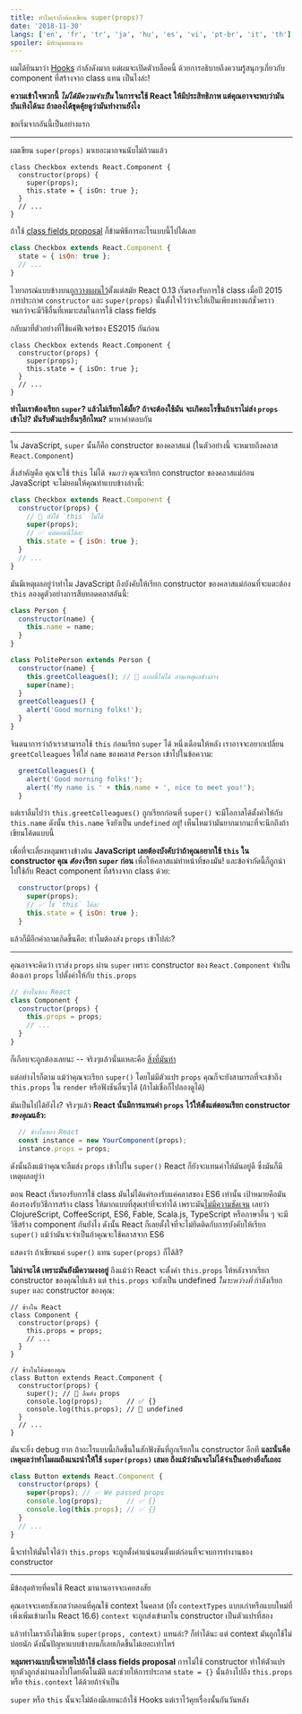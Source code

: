```yaml
---
title: ทำไมเราถึงต้องเขียน super(props)?
date: '2018-11-30'
langs: ['en', 'fr', 'tr', 'ja', 'hu', 'es', 'vi', 'pt-br', 'it', 'th']
spoiler: มีหักมุมตอนจบ
---
```


ผมได้ยินมาว่า [Hooks](https://reactjs.org/docs/hooks-intro.html) กำลังดังมาก แต่ผมจะเปิดตัวบล็อคนี้ ด้วยการอธิบายถึงความรู้สนุกๆเกี่ยวกับ component ที่สร้างจาก class แทน เป็นไงล่ะ!

**ความเข้าใจพวกนี้ *ไม่ได้มีความจำเป็น* ในการจะใช้ React ให้มีประสิทธิภาพ แต่คุณอาจจะพบว่ามันบันเทิงได้นะ ถ้าลองได้ขุดคุ้ยดูว่ามันทำงานยังไง**

ขอเริ่มจากอันนี้เป็นอย่างแรก

---

ผมเขียน `super(props)` มาเยอะมากจนนับไม่ถ้วนแล้ว

```jsx{3}
class Checkbox extends React.Component {
  constructor(props) {
    super(props);
    this.state = { isOn: true };
  }
  // ...
}
```

ถ้าใช้ [class fields proposal](https://github.com/tc39/proposal-class-fields) ก็ข้ามพิธีการอะไรแบบนี้ไปได้เลย

```jsx
class Checkbox extends React.Component {
  state = { isOn: true };
  // ...
}
```

ไวยากรณ์แบบข้างบน[ถูกวางแผนไว้](https://reactjs.org/blog/2015/01/27/react-v0.13.0-beta-1.html#es7-property-initializers)ตั้งแต่สมัย React 0.13 เริ่มรองรับการใช้ class เมื่อปี 2015 การประกาศ `constructor` และ `super(props)` นั้นตั้งใจไว้ว่าจะให้เป็นเพียงทางแก้ชั่วคราวจนกว่าจะมีวิธีอื่นที่เหมาะสมในการใช้ class fields

กลับมาที่ตัวอย่างที่ใช้แค่ฟีเจอร์ของ ES2015 กันก่อน

```jsx{3}
class Checkbox extends React.Component {
  constructor(props) {
    super(props);
    this.state = { isOn: true };
  }
  // ...
}
```

**ทำไมเราต้องเรียก `super`? แล้วไม่เรียกได้มั้ย? ถ้าจะต้องใช้มัน จะเกิดอะไรขึ้นถ้าเราไม่ส่ง `props` เข้าไป? มันรับตัวแปรอื่นๆอีกไหม?** มาหาคำตอบกัน

---

ใน JavaScript, `super` นั้นก็คือ constructor ของคลาสแม่ (ในตัวอย่างนี้ จะหมายถึงคลาส `React.Component`)

สิ่งสำคัญคือ คุณจะใช้ `this` ไม่ได้ *จนกว่า* คุณจะเรียก constructor ของคลาสแม่ก่อน JavaScript จะไม่ยอมให้คุณทำแบบข้างล่างนี้:

```jsx
class Checkbox extends React.Component {
  constructor(props) {
    // 🔴 ยังใช้ `this` ไม่ได้
    super(props);
    // ✅ แต่ตอนนี้ได้ละ
    this.state = { isOn: true };
  }
  // ...
}
```

มันมีเหตุผลอยู่ว่าทำไม JavaScript ถึงบังคับให้เรียก constructor ของคลาสแม่ก่อนที่จะแตะต้อง `this` ลองดูตัวอย่างการสืบทอดคลาสอันนี้:

```jsx
class Person {
  constructor(name) {
    this.name = name;
  }
}

class PolitePerson extends Person {
  constructor(name) {
    this.greetColleagues(); // 🔴 แบบนี้ไม่ได้ อ่านเหตุผลข้างล่าง
    super(name);
  }
  greetColleagues() {
    alert('Good morning folks!');
  }
}
```

จินตนาการว่าถ้าเราสามารถใช้ `this` ก่อนเรียก `super` ได้ หนึ่งเดือนให้หลัง เราอาจจะอยากเปลี่ยน `greetColleagues` ให้ใส่ `name` ของคลาส `Person` เข้าไปในข้อความ:

```jsx
  greetColleagues() {
    alert('Good morning folks!');
    alert('My name is ' + this.name + ', nice to meet you!');
  }
```

แต่เราลืมไปว่า `this.greetColleagues()` ถูกเรียกก่อนที่ `super()` จะมีโอกาสได้ตั้งค่าให้กับ `this.name` ดังนั้น `this.name` จึงยังเป็น `undefined` อยู่! เห็นไหมว่ามันยากมากนะที่จะนึกถึงถ้าเขียนโค้ดแบบนี้

เพื่อที่จะเลี่ยงหลุมพรางข้างต้น **JavaScript เลยต้องบังคับว่าถ้าคุณอยากใช้ `this` ใน constructor คุณ *ต้อง* เรียก `super` ก่อน** เพื่อให้คลาสแม่ทำหน้าที่ของมัน! และข้อจำกัดนี้ก็ถูกนำไปใช้กับ React component ที่สร้างจาก class ด้วย:

```jsx
  constructor(props) {
    super(props);
    // ✅ ใช้ `this` ได้ละ
    this.state = { isOn: true };
  }
```

แล้วก็มีอีกคำถามเกิดขึ้นคือ: ทำไมต้องส่ง `props` เข้าไปล่ะ?

---

คุณอาจจะคิดว่า เราส่ง `props` ผ่าน `super` เพราะ constructor ของ `React.Component` จำเป็นต้องเอา `props` ไปตั้งค่าให้กับ `this.props`

```jsx
// ข้างในของ React
class Component {
  constructor(props) {
    this.props = props;
    // ...
  }
}
```

ก็เกือบจะถูกต้องเลยนะ -- จริงๆแล้วนั่นแหละคือ [สิ่งที่มันทำ](https://github.com/facebook/react/blob/1d25aa5787d4e19704c049c3cfa985d3b5190e0d/packages/react/src/ReactBaseClasses.js#L22)

แต่อย่างไรก็ตาม แม้ว่าคุณจะเรียก `super()` โดยไม่มีตัวแปร `props` คุณก็จะยังสามารถที่จะเข้าถึง `this.props` ใน `render` หรือฟังชันอื่นๆได้ (ถ้าไม่เชื่อก็ไปลองดูได้)

มันเป็นไปได้ยังไง? จริงๆแล้ว **React นั้นมีการแทนค่า `props` ไว้ให้ตั้งแต่ตอนเรียก constructor *ของคุณ*แล้ว:**

```jsx
  // ข้างในของ React
  const instance = new YourComponent(props);
  instance.props = props;
```

ดังนั้นถึงแม้ว่าคุณจะลืมส่ง `props` เข้าไปใน `super()` React ก็ยังจะแทนค่าให้มันอยู่ดี ซึ่งมันก็มีเหตุผลอยู่ว่า

ตอน React เริ่มรองรับการใช้ class มันไม่ได้แค่รองรับแค่คลาสของ ES6 เท่านั้น เป้าหมายคือมันต้องรองรับวิธีการสร้าง class ให้มากแบบที่สุดเท่าที่จะทำได้ เพราะมัน[ไม่มีความชัดเจน](https://reactjs.org/blog/2015/01/27/react-v0.13.0-beta-1.html#other-languages) เลยว่า ClojureScript, CoffeeScript, ES6, Fable, Scala.js, TypeScript หรือภาษาอื่น ๆ จะมีวิธีสร้าง component กันยังไง ดังนั้น React ก็เลยตั้งใจที่จะไม่ยึดติดกับการบังคับให้เรียก `super()` แม้ว่ามันจะจำเป็นถ้าคุณจะใช้คลาสจาก ES6

แสดงว่า ถ้าเขียนแค่ `super()` แทน `super(props)` ก็ได้สิ?

**ไม่น่าจะได้ เพราะมันยังมีความงงอยู่** ถึงแม้ว่า React จะตั้งค่า `this.props` ให้หลังจากเรียก constructor ของคุณไปแล้ว แต่ `this.props` จะยังเป็น undefined *ในระหว่างที่* กำลังเรียก `super` และ constructor ของคุณ:

```jsx{14}
// ข้างใน React
class Component {
  constructor(props) {
    this.props = props;
    // ...
  }
}

// ข้างในโค้ดของคุณ
class Button extends React.Component {
  constructor(props) {
    super(); // 😬 ลืมส่ง props
    console.log(props);      // ✅ {}
    console.log(this.props); // 😬 undefined
  }
  // ...
}
```

มันจะยิ่ง debug ยาก ถ้าอะไรแบบนี้เกิดขึ้นในสักฟังชันที่ถูกเรียกใน constructor อีกที **และนั่นคือเหตุผลว่าทำไมผมถึงแนะนำให้ใช้ `super(props)` เสมอ ถึงแม้ว่ามันจะไม่ได้จำเป็นอย่างยิ่งก็เถอะ**

```jsx
class Button extends React.Component {
  constructor(props) {
    super(props); // ✅ We passed props
    console.log(props);      // ✅ {}
    console.log(this.props); // ✅ {}
  }
  // ...
}
```

นี้จะทำให้มั่นใจได้ว่า `this.props` จะถูกตั้งค่าแน่นอนตั้งแต่ก่อนที่จะจบการทำงานของ constructor

-----

มีข้อสุดท้ายที่คนใช้ React มานานอาจจะเคยสงสัย

คุณอาจจะเคยสังเกตว่าตอนที่คุณใช้ context ในคลาส (ทั้ง `contextTypes` แบบเก่าหรือแบบใหม่ที่เพิ่งเพิ่มเข้ามาใน React 16.6) `context` จะถูกส่งเข้ามาใน constructor เป็นตัวแปรที่สอง

แล้วทำไมเราถึงไม่เขียน `super(props, context)` แทนล่ะ? ก็ทำได้นะ แต่ context มันถูกใช้ไม่บ่อยนัก ดังนั้นปัญหาแบบข้างบนก็เลยเกิดขึ้นไม่เยอะเท่าไหร่

**หลุมพรางแบบนี้จะหายไปถ้าใช้ class fields proposal** การไม่ใช้ constructor ทำให้ตัวแปรทุกตัวถูกส่งผ่านลงไปโดยอัตโนมัติ และช่วยให้การประกาศ `state = {}` นั้นอ้างไปถึง `this.props` หรือ `this.context` ได้ด้วยถ้าจำเป็น

`super` หรือ `this` นั้นจะไม่ต้องมีเลยนะถ้าใช้ Hooks แต่เราไว้คุยเรื่องนั้นกันวันหลัง
